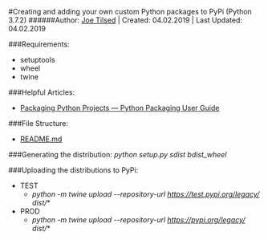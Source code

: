 #Creating and adding your own custom Python packages to PyPi (Python 3.7.2)
######Author: [Joe Tilsed](http://linkedin.com/in/joetilsed) | Created: 04.02.2019 | Last Updated: 04.02.2019

###Requirements:
- setuptools
- wheel
- twine

###Helpful Articles:
- [Packaging Python Projects — Python Packaging User Guide](https://packaging.python.org/tutorials/packaging-projects/)

###File Structure:
- [README.md](./README.md)

###Generating the distribution:
*python setup.py sdist bdist_wheel*

###Uploading the distributions to PyPi:
- TEST
    - *python -m twine upload --repository-url https://test.pypi.org/legacy/ dist/**
- PROD
    - *python -m twine upload --repository-url https://pypi.org/legacy/ dist/**
